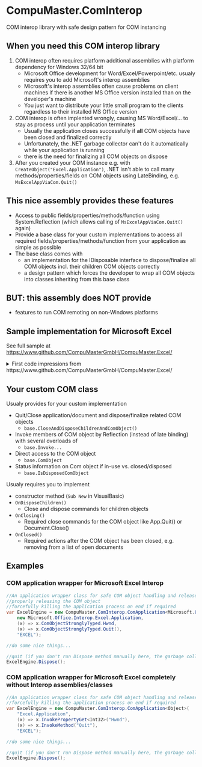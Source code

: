 # CompuMaster.ComInterop
COM interop library with safe design pattern for COM instancing

## When you need this COM interop library
1. COM interop often requires platform additional assemblies with platform dependency for Windows 32/64 bit
   * Microsoft Office development for Word/Excel/Powerpoint/etc. usualy requires you to add Microsoft's interop assemblies
   * Microsoft's interop assemblies often cause problems on client machines if there is another MS Office version installed than on the developer's machine
   * You just want to distribute your little small program to the clients regardless to their installed MS Office version
2. COM interop is often implented wrongly, causing MS Word/Excel/... to stay as process until your application terminates
   * Usually the application closes successfully if **all** COM objects have been closed and finalized correctly
   * Unfortunately, the .NET garbage collector can't do it automatically while your application is running
   * there is the need for finalizing all COM objects on dispose
3. After you created your COM instance e.g. with `CreateObject("Excel.Application")`, .NET isn't able to call many methods/properties/fields on COM objects using LateBinding, e.g. `MsExcelAppViaCom.Quit()`

## This nice assembly provides these features
* Access to public fields/properties/methods/function using System.Reflection (which allows calling of `MsExcelAppViaCom.Quit()` again)
* Provide a base class for your custom implementations to access all required fields/properties/methods/function from your application as simple as possible
* The base class comes with 
  * an implementation for the IDisposable interface to dispose/finalize all COM objects incl. their children COM objects correctly 
  * a design pattern which forces the developer to wrap all COM objects into classes inheriting from this base class

## BUT: this assembly does NOT provide 
* features to run COM remoting on non-Windows platforms

## Sample implementation for Microsoft Excel

See full sample at https://www.github.com/CompuMasterGmbH/CompuMaster.Excel/

<details>
<summary>First code impressions from https://www.github.com/CompuMasterGmbH/CompuMaster.Excel/</summary>

### ExcelApplication

```vb.net
Public Class ExcelApplication
    Inherits ComObjectBase

    Public Sub New()
        MyBase.New(Nothing, CreateObject("Excel.Application"))
        Me.Workbooks = New ExcelWorkbooksCollection(Me, Me)
    End Sub

    Public ReadOnly Property Workbooks As ExcelWorkbooksCollection

    Public Property UserControl As Boolean
        Get
            Return InvokePropertyGet(Of Boolean)("UserControl")
        End Get
        Set(value As Boolean)
            InvokePropertySet("UserControl", value)
        End Set
    End Property

    Public Property DisplayAlerts As Boolean
        Get
            Return InvokePropertyGet(Of Boolean)("DisplayAlerts")
        End Get
        Set(value As Boolean)
            InvokePropertySet("DisplayAlerts", value)
        End Set
    End Property

    Public Property Visible As Boolean
        Get
            Return InvokePropertyGet(Of Boolean)("Visible")
        End Get
        Set(value As Boolean)
            InvokePropertySet("Visible", value)
        End Set
    End Property

    Public Function Dialogs(type As Enumerations.XlBuiltInDialog) As ExcelDialog
        Return New ExcelDialog(Me, InvokePropertyGet("Dialogs", CType(type, Integer)))
    End Function

    Public Function Run(vbaMethodNameInclWorkbookName As String) As Object
        Return InvokeFunction("Run", New Object() {vbaMethodNameInclWorkbookName})
    End Function

    Public Function Run(workbookName As String, vbaMethod As String) As Object
        Return InvokeFunction("Run", New Object() {"'" & workbookName & "'!" & vbaMethod})
    End Function

    Public ReadOnly Property IsClosed As Boolean
        Get
            Return MyBase.IsDisposedComObject
        End Get
    End Property

    Public Sub Close()
        Me.Quit()
    End Sub

    Public Sub Quit()
        If Not IsDisposedComObject Then
            UserControl = True
            MyBase.CloseAndDisposeChildrenAndComObject()
        End If
    End Sub

    Private AdditionalDisposeChildrenList As New List(Of ComObjectBase)

    Protected Overrides Sub OnDisposeChildren()
        If Me.Workbooks IsNot Nothing Then Me.Workbooks.Dispose()
    End Sub

    Protected Overrides Sub OnClosing()
        InvokeMethod("Quit")
    End Sub

    Protected Overrides Sub OnClosed()
        GC.Collect(2, GCCollectionMode.Forced, True)
    End Sub

End Class
```

### Excel WorkboksCollection
```vb.net
Public Class ExcelWorkbooksCollection
    Inherits ComObjectBase

    Friend Sub New(parentItemResponsibleForDisposal As ComObjectBase, app As ExcelApplication)
        MyBase.New(parentItemResponsibleForDisposal, app.InvokePropertyGet("Workbooks"))
        Me.Parent = app
    End Sub

    Friend ReadOnly Parent As ExcelApplication

    Public Workbooks As New List(Of ExcelWorkbook)

    Public Function Open(path As String) As ExcelWorkbook
        Dim wb As New ExcelWorkbook(Me, Me, path)
        Me.Workbooks.Add(wb)
        Return wb
    End Function

    Protected Overrides Sub OnDisposeChildren()
        For MyCounter As Integer = Workbooks.Count - 1 To 0 Step -1
            Workbooks(MyCounter).Dispose()
        Next
    End Sub

    Protected Overrides Sub OnClosing()
    End Sub

    Protected Overrides Sub OnClosed()
    End Sub

End Class
```
</details>

## Your custom COM class

Usualy provides for your custom implementation
* Quit/Close application/document and dispose/finalize related COM objects
  * `base.CloseAndDisposeChildrenAndComObject()` 
* Invoke members of COM object by Reflection (instead of late binding) with several overloads of
  * `base.Invoke...`
* Direct access to the COM object
  * `base.ComObject`
* Status information on Com object if in-use vs. closed/disposed
  * `base.IsDisposedComObject`

Usualy requires you to implement
* constructor method (`Sub New` in VisualBasic)
* `OnDisposeChildren()`
  * Close and dispose commands for children objects
* `OnClosing()`
  * Required close commands for the COM object like App.Quit() or Document.Close()
* `OnClosed()`
  * Required actions after the COM object has been closed, e.g. removing from a list of open documents

## Examples

### COM application wrapper for Microsoft Excel Interop

```C#
//An application wrapper class for safe COM object handling and release for COM servers, 
//properly releasing the COM object
//forcefully killing the application process on end if required
var ExcelEngine = new CompuMaster.ComInterop.ComApplication<Microsoft.Office.Interop.Excel.Application>(
    new Microsoft.Office.Interop.Excel.Application,
    (x) => x.ComObjectStronglyTyped.Hwnd,
    (x) => x.ComObjectStronglyTyped.Quit(),
    "EXCEL");

//do some nice things...

//quit (if you don't run Dispose method manually here, the garbage collector will do the job automatically to the given time)
ExcelEngine.Dispose();
```

### COM application wrapper for Microsoft Excel completely without Interop assemblies/classes

```C#
//An application wrapper class for safe COM object handling and release for COM servers, 
//forcefully killing the application process on end if required
var ExcelEngine = new CompuMaster.ComInterop.ComApplication<Object>(
    "Excel.Application",
    (x) => x.InvokePropertyGet<Int32>("Hwnd"),
    (x) => x.InvokeMethod("Quit"),
    "EXCEL");

//do some nice things...

//quit (if you don't run Dispose method manually here, the garbage collector will do the job automatically to the given time)
ExcelEngine.Dispose();
```

